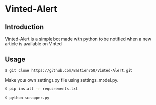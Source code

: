 # Vinted-Alert

## Introduction

Vinted-Alert is a simple bot made with python to be notified when a new article is available on Vinted

## Usage

```sh
$ git clone https://github.com/Bastien750/Vinted-Alert.git
```

Make your own settings.py file using settings_model.py.

```sh
$ pip install -r requirements.txt
```

```sh
$ python scrapper.py
```
